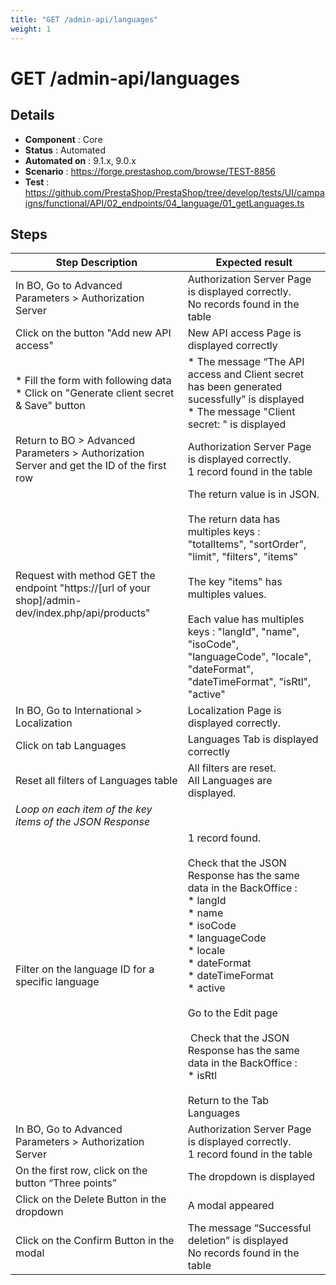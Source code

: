 ```yaml
---
title: "GET /admin-api/languages"
weight: 1
---
```


# GET /admin-api/languages
## Details
* **Component** : Core
* **Status** : Automated
* **Automated on** : 9.1.x, 9.0.x
* **Scenario** : https://forge.prestashop.com/browse/TEST-8856
* **Test** : https://github.com/PrestaShop/PrestaShop/tree/develop/tests/UI/campaigns/functional/API/02_endpoints/04_language/01_getLanguages.ts

## Steps
| Step Description | Expected result |
| ----- | ----- |
| In BO, Go to Advanced Parameters > Authorization Server | Authorization Server Page is displayed correctly.<br>No records found in the table |
| Click on the button "Add new API access" | New API access Page is displayed correctly |
| * Fill the form with following data<br> * Click on "Generate client secret & Save" button | * The message “The API access and Client secret has been generated sucessfully” is displayed<br> * The message "Client secret: " is displayed |
| Return to BO > Advanced Parameters > Authorization Server and get the ID of the first row | Authorization Server Page is displayed correctly.<br>1 record found in the table |
| Request with method GET the endpoint "https://[url of your shop]/admin-dev/index.php/api/products" | The return value is in JSON.<br><br>The return data has multiples keys : "totalItems", "sortOrder", "limit", "filters", "items"<br><br>The key "items" has multiples values.<br><br>Each value has multiples keys : "langId", "name", "isoCode", "languageCode", "locale", "dateFormat", "dateTimeFormat", "isRtl", "active" |
| In BO, Go to International > Localization | Localization Page is displayed correctly. |
| Click on tab Languages | Languages Tab is displayed correctly |
| Reset all filters of Languages table | All filters are reset. <br>All Languages are displayed. |
| *Loop on each item of the key items of the JSON Response* |  |
| Filter on the language ID for a specific language | 1 record found.<br><br>Check that the JSON Response has the same data in the BackOffice :<br> * langId<br> * name<br> * isoCode<br> * languageCode<br> * locale<br> * dateFormat<br> * dateTimeFormat<br> * active<br><br>Go to the Edit page<br><br> Check that the JSON Response has the same data in the BackOffice :<br> * isRtl<br><br>Return to the Tab Languages |
| In BO, Go to Advanced Parameters > Authorization Server | Authorization Server Page is displayed correctly.<br>1 record found in the table |
| On the first row, click on the button “Three points” | The dropdown is displayed |
| Click on the Delete Button in the dropdown | A modal appeared |
| Click on the Confirm Button in the modal | The message “Successful deletion” is displayed<br>No records found in the table |
